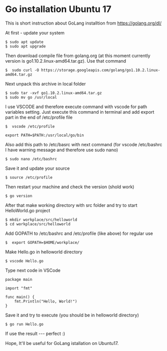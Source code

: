 # Go installation Ubuntu 17
This is short instruction about GoLang installtion from https://golang.org/dl/

At first - update your system
```
$ sudo apt update
$ sudo apt upgrade
```
Then  download compile file from golang.org (at this moment currently version is go1.10.2.linux-amd64.tar.gz).
Use that command
```
$  sudo curl -O https://storage.googleapis.com/golang/go1.10.2.linux-amd64.tar.gz
```
Next unpack this archive in local folder
```
$ sudo tar -xvf go1.10.2.linux-amd64.tar.gz
$ sudo mv go /usr/local
```

I use VSCODE and therefore execute command with vscode for path variables setting. Just execute this command in terminal and add export part in the end of /etc/profile file

```
$  vscode /etc/profile
```
```
export PATH=$PATH:/usr/local/go/bin
```

Also add this path to /etc/basrc with next command (for vscode /etc/bashrc I have warning message and therefore use sudo nano)
```
$ sudo nano /etc/bashrc
```

Save it and update your source
```
$ source /etc/profile
```
Then restart your machine and check the version (shold work)
```
$ go version
```
After that make working directory with src folder and try to start HelloWorld.go project
``` 
$ mkdir workplace/src/helloworld
$ cd workplace/src/helloworld
```
Add GOPATH to /etc/bashrc and /etc/profile (like above) for regular use
```
$  export GOPATH=$HOME/workplace/
```
Make Hello.go in helloworld directory
```
$ vscode Hello.go
```
Type next code in VSCode
```
package main

import "fmt"

func main() {
	fmt.Println("Hello, World!")
}
```
Save it and try to execute (you should be in helloworld directory)
```
$ go run Hello.go
```
If use the result --- perfect :)

Hope, It'll be useful for GoLang istallation on Ubuntu17.
